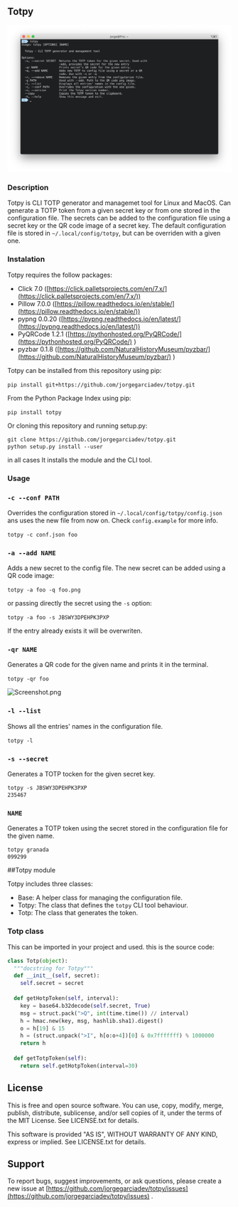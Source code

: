 ## Totpy

![Screenshot.png](https://raw.githubusercontent.com/jorgegarciadev/totpy/master/img/Screenshot.png)


### Description
Totpy is CLI TOTP generator and managemet tool for Linux and MacOS. Can generate a TOTP token from a given secret key or from one stored in the configuration file. The secrets can be added to the configuration file using a secret key or the QR code image of a secret key. The default configuration file is stored in ```~/.local/config/totpy```, but can be overriden with a given one.

### Instalation
Totpy requires the follow packages:

- Click 7.0 ([https://click.palletsprojects.com/en/7.x/](https://click.palletsprojects.com/en/7.x/))
- Pillow 7.0.0 ([https://pillow.readthedocs.io/en/stable/](https://pillow.readthedocs.io/en/stable/))
- pypng 0.0.20 ([https://pypng.readthedocs.io/en/latest/](https://pypng.readthedocs.io/en/latest/))
- PyQRCode 1.2.1 ([https://pythonhosted.org/PyQRCode/](https://pythonhosted.org/PyQRCode/) )
- pyzbar 0.1.8 ([https://github.com/NaturalHistoryMuseum/pyzbar/](https://github.com/NaturalHistoryMuseum/pyzbar/) )

Totpy can be installed from this repository using pip:

```pip install git+https://github.com/jorgegarciadev/totpy.git```

From the Python Package Index using pip:

```pip install totpy```

Or cloning this repository and running setup.py:

```
git clone https://github.com/jorgegarciadev/totpy.git
python setup.py install --user
```

in all cases It installs the module and the CLI tool.

### Usage

### ```-c --conf PATH```

Overrides the configuration stored in ```~/.local/config/totpy/config.json``` ans uses the new file from now on. Check ```config.example``` for more info.

```totpy -c conf.json foo```


### ```-a --add NAME```

Adds a new secret to the config file. The new secret can be added using a QR code image:

```totpy -a foo -q foo.png```

or passing directly the secret using the ```-s``` option:

```totpy -a foo -s JBSWY3DPEHPK3PXP```

If the entry already exists it will be overwriten.


### ```-qr NAME```

Generates a QR code for the given name and prints it in the terminal.

```totpy -qr foo```

![Screenshot.png](https://raw.githubusercontent.com/jorgegarciadev/totpy/master/img/Screenshot2.png)


### ```-l --list```

Shows all the entries' names in the configuration file.

```totpy -l```


### ```-s --secret```

Generates a TOTP tocken for the given secret key.

```
totpy -s JBSWY3DPEHPK3PXP
235467
```


### ```NAME```

Generates a TOTP token using the secret stored in the configuration file for the given name.

```
totpy granada
099299
```


##Totpy module

Totpy includes three classes:

- Base: A helper class for managing the configuration file.
- Totpy: The class that defines the ```totpy``` CLI tool behaviour.
- Totp: The class that generates the token.

### Totp class

This can be imported in your project and used. this is the source code:

```python
class Totp(object):
  """docstring for Totpy"""
  def __init__(self, secret):
    self.secret = secret

  def getHotpToken(self, interval):
    key = base64.b32decode(self.secret, True)
    msg = struct.pack(">Q", int(time.time()) // interval)
    h = hmac.new(key, msg, hashlib.sha1).digest()
    o = h[19] & 15
    h = (struct.unpack(">I", h[o:o+4])[0] & 0x7fffffff) % 1000000
    return h

  def getTotpToken(self):
    return self.getHotpToken(interval=30)
```
## License

This is free and open source software. You can use, copy, modify, merge, publish, distribute, sublicense, and/or sell copies of it, under the terms of the MIT License. See LICENSE.txt for details.

This software is provided "AS IS", WITHOUT WARRANTY OF ANY KIND, express or implied. See LICENSE.txt for details.


## Support

To report bugs, suggest improvements, or ask questions, please create a new issue at [https://github.com/jorgegarciadev/totpy/issues](https://github.com/jorgegarciadev/totpy/issues) .